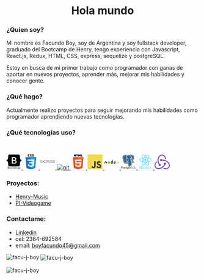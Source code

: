 <h1 align="center">Hola mundo</h1>

<h3 align="left">¿Quien soy?</h3>

Mi nombre es Facundo Boy, soy de Argentina y soy fullstack developer, graduado del Bootcamp de Henry, tengo experiencia con Javascript, React.js, Redux, HTML, CSS, express, sequelize y postgreSQL.

Estoy en busca de mi primer trabajo como programador con ganas de aportar en nuevos proyectos, aprender más, mejorar mis habilidades y conocer gente.

<h3 align="left">¿Qué hago?</h3>
Actualmente realizo proyectos para seguir mejorando mis habilidades como programador aprendiendo nuevas tecnologías.

<h3 align="left">¿Qué tecnologías uso?</h3>
</br>
<p align="left"> <a href="https://getbootstrap.com" target="_blank" rel="noreferrer"> <img src="https://raw.githubusercontent.com/devicons/devicon/master/icons/bootstrap/bootstrap-plain-wordmark.svg" alt="bootstrap" width="40" height="40"/> </a> <a href="https://www.w3schools.com/css/" target="_blank" rel="noreferrer"> <img src="https://raw.githubusercontent.com/devicons/devicon/master/icons/css3/css3-original-wordmark.svg" alt="css3" width="40" height="40"/> </a> <a href="https://expressjs.com" target="_blank" rel="noreferrer"> <img src="https://raw.githubusercontent.com/devicons/devicon/master/icons/express/express-original-wordmark.svg" alt="express" width="40" height="40"/> </a> <a href="https://git-scm.com/" target="_blank" rel="noreferrer"> <img src="https://www.vectorlogo.zone/logos/git-scm/git-scm-icon.svg" alt="git" width="40" height="40"/> </a> <a href="https://www.w3.org/html/" target="_blank" rel="noreferrer"> <img src="https://raw.githubusercontent.com/devicons/devicon/master/icons/html5/html5-original-wordmark.svg" alt="html5" width="40" height="40"/> </a> <a href="https://developer.mozilla.org/en-US/docs/Web/JavaScript" target="_blank" rel="noreferrer"> <img src="https://raw.githubusercontent.com/devicons/devicon/master/icons/javascript/javascript-original.svg" alt="javascript" width="40" height="40"/> </a> <a href="https://nodejs.org" target="_blank" rel="noreferrer"> <img src="https://raw.githubusercontent.com/devicons/devicon/master/icons/nodejs/nodejs-original-wordmark.svg" alt="nodejs" width="40" height="40"/> </a> <a href="https://www.postgresql.org" target="_blank" rel="noreferrer"> <img src="https://raw.githubusercontent.com/devicons/devicon/master/icons/postgresql/postgresql-original-wordmark.svg" alt="postgresql" width="40" height="40"/> </a> <a href="https://reactjs.org/" target="_blank" rel="noreferrer"> <img src="https://raw.githubusercontent.com/devicons/devicon/master/icons/react/react-original-wordmark.svg" alt="react" width="40" height="40"/> </a> <a href="https://redux.js.org" target="_blank" rel="noreferrer"> <img src="https://raw.githubusercontent.com/devicons/devicon/master/icons/redux/redux-original.svg" alt="redux" width="40" height="40"/> </a> </p>

<h3 align="left">Proyectos:</h3>

* [Henry-Music](https://henry-instruments-nu.vercel.app)
* [PI-Videogame](https://pi-videogame-lyart.vercel.app)

<h3 align="left">Contactame:</h3>

* [Linkedin](https://www.linkedin.com/in/facundo-boy-b7a368248/)
* cel: 2364-692584
* email: boyfacundo45@gmail.com

<p><img align="left" src="https://github-readme-stats.vercel.app/api/top-langs?username=facu-j-boy&show_icons=true&locale=en&layout=compact" alt="facu-j-boy" /></p>

<p>&nbsp;<img align="center" src="https://github-readme-stats.vercel.app/api?username=facu-j-boy&show_icons=true&locale=en" alt="facu-j-boy" /></p>

<p><img align="center" src="https://github-readme-streak-stats.herokuapp.com/?user=facu-j-boy&" alt="facu-j-boy" /></p>

